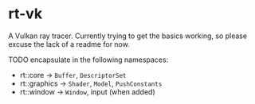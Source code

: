 # rt-vk
A Vulkan ray tracer. Currently trying to get the basics working, so please excuse the lack of a readme for now.

TODO encapsulate in the following namespaces:
* rt::core -> `Buffer`, `DescriptorSet`
* rt::graphics -> `Shader`, `Model`, `PushConstants`
* rt::window -> `Window`, input (when added)